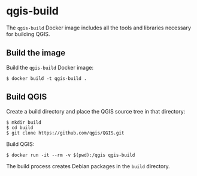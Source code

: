# qgis-build

The `qgis-build` Docker image includes all the tools and libraries necessary for building QGIS.

## Build the image

Build the `qgis-build` Docker image:

```shell
$ docker build -t qgis-build .
```

## Build QGIS

Create a build directory and place the QGIS source tree in that directory:

```shell
$ mkdir build
$ cd build
$ git clone https://github.com/qgis/QGIS.git
```

Build QGIS:

```shell
$ docker run -it --rm -v $(pwd):/qgis qgis-build
```

The build process creates Debian packages in the `build` directory.
